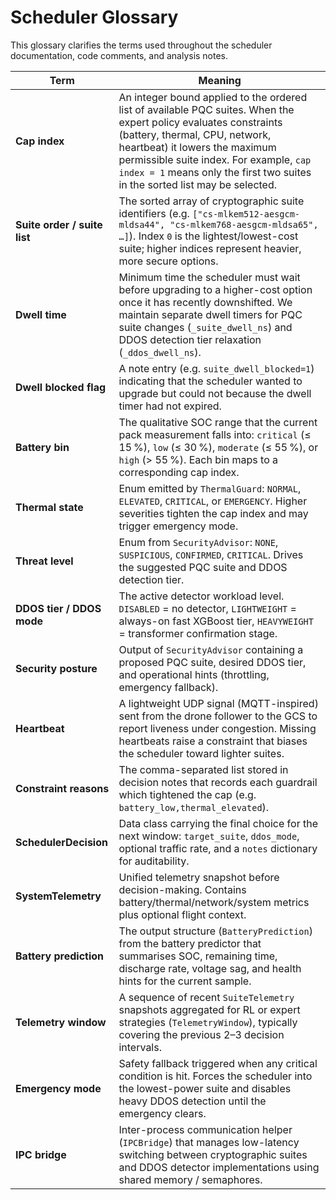# Scheduler Glossary

This glossary clarifies the terms used throughout the scheduler documentation,
code comments, and analysis notes.

| Term | Meaning |
| ---- | ------- |
| **Cap index** | An integer bound applied to the ordered list of available PQC suites.  When the expert policy evaluates constraints (battery, thermal, CPU, network, heartbeat) it lowers the maximum permissible suite index.  For example, `cap index = 1` means only the first two suites in the sorted list may be selected. |
| **Suite order / suite list** | The sorted array of cryptographic suite identifiers (e.g. `["cs-mlkem512-aesgcm-mldsa44", "cs-mlkem768-aesgcm-mldsa65", …]`).  Index `0` is the lightest/lowest-cost suite; higher indices represent heavier, more secure options. |
| **Dwell time** | Minimum time the scheduler must wait before upgrading to a higher-cost option once it has recently downshifted.  We maintain separate dwell timers for PQC suite changes (`_suite_dwell_ns`) and DDOS detection tier relaxation (`_ddos_dwell_ns`). |
| **Dwell blocked flag** | A note entry (e.g. `suite_dwell_blocked=1`) indicating that the scheduler wanted to upgrade but could not because the dwell timer had not expired. |
| **Battery bin** | The qualitative SOC range that the current pack measurement falls into: `critical` (≤ 15 %), `low` (≤ 30 %), `moderate` (≤ 55 %), or `high` (> 55 %).  Each bin maps to a corresponding cap index. |
| **Thermal state** | Enum emitted by `ThermalGuard`: `NORMAL`, `ELEVATED`, `CRITICAL`, or `EMERGENCY`.  Higher severities tighten the cap index and may trigger emergency mode. |
| **Threat level** | Enum from `SecurityAdvisor`: `NONE`, `SUSPICIOUS`, `CONFIRMED`, `CRITICAL`.  Drives the suggested PQC suite and DDOS detection tier. |
| **DDOS tier / DDOS mode** | The active detector workload level.  `DISABLED` = no detector, `LIGHTWEIGHT` = always-on fast XGBoost tier, `HEAVYWEIGHT` = transformer confirmation stage. |
| **Security posture** | Output of `SecurityAdvisor` containing a proposed PQC suite, desired DDOS tier, and operational hints (throttling, emergency fallback). |
| **Heartbeat** | A lightweight UDP signal (MQTT-inspired) sent from the drone follower to the GCS to report liveness under congestion.  Missing heartbeats raise a constraint that biases the scheduler toward lighter suites. |
| **Constraint reasons** | The comma-separated list stored in decision notes that records each guardrail which tightened the cap (e.g. `battery_low,thermal_elevated`). |
| **SchedulerDecision** | Data class carrying the final choice for the next window: `target_suite`, `ddos_mode`, optional traffic rate, and a `notes` dictionary for auditability. |
| **SystemTelemetry** | Unified telemetry snapshot before decision-making.  Contains battery/thermal/network/system metrics plus optional flight context. |
| **Battery prediction** | The output structure (`BatteryPrediction`) from the battery predictor that summarises SOC, remaining time, discharge rate, voltage sag, and health hints for the current sample. |
| **Telemetry window** | A sequence of recent `SuiteTelemetry` snapshots aggregated for RL or expert strategies (`TelemetryWindow`), typically covering the previous 2–3 decision intervals. |
| **Emergency mode** | Safety fallback triggered when any critical condition is hit.  Forces the scheduler into the lowest-power suite and disables heavy DDOS detection until the emergency clears. |
| **IPC bridge** | Inter-process communication helper (`IPCBridge`) that manages low-latency switching between cryptographic suites and DDOS detector implementations using shared memory / semaphores. |

